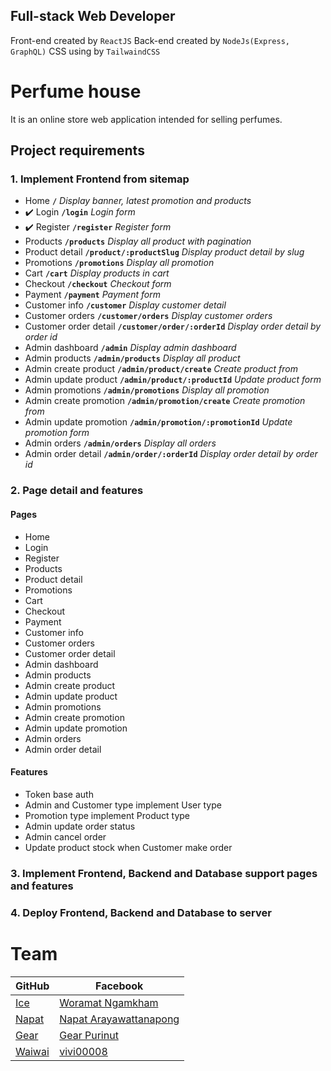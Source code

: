 ## Full-stack Web Developer
Front-end created by `ReactJS`
Back-end created by `NodeJs(Express, GraphQL)`
CSS using by `TailwaindCSS`

# Perfume house
It is an online store web application intended for selling perfumes.

## Project requirements
### 1. Implement Frontend from sitemap
- Home **`/`** *Display banner, latest promotion and products*
- :heavy_check_mark: Login **`/login`** *Login form*
- :heavy_check_mark: Register **`/register`** *Register form*
- Products **`/products`** *Display all product with pagination*
- Product detail **`/product/:productSlug`** *Display product detail by slug*
- Promotions **`/promotions`** *Display all promotion*
- Cart **`/cart`** *Display products in cart*
- Checkout **`/checkout`** *Checkout form*
- Payment **`/payment`** *Payment form*
- Customer info **`/customer`** *Display customer detail*
- Customer orders **`/customer/orders`** *Display customer orders*
- Customer order detail **`/customer/order/:orderId`** *Display order detail by order id*
- Admin dashboard **`/admin`** *Display admin dashboard*
- Admin products **`/admin/products`** *Display all product*
- Admin create product **`/admin/product/create`** *Create product from*
- Admin update product **`/admin/product/:productId`** *Update product form*
- Admin promotions **`/admin/promotions`** *Display all promotion*
- Admin create promotion **`/admin/promotion/create`** *Create promotion from*
- Admin update promotion **`/admin/promotion/:promotionId`** *Update promotion form*
- Admin orders **`/admin/orders`** *Display all orders*
- Admin order detail **`/admin/order/:orderId`** *Display order detail by order id*
### 2. Page detail and features
#### Pages
- Home
- Login
- Register
- Products
- Product detail
- Promotions
- Cart
- Checkout
- Payment
- Customer info
- Customer orders
- Customer order detail
- Admin dashboard
- Admin products
- Admin create product
- Admin update product
- Admin promotions
- Admin create promotion
- Admin update promotion
- Admin orders
- Admin order detail
#### Features
- Token base auth
- Admin and Customer type implement User type
- Promotion type implement Product type
- Admin update order status
- Admin cancel order
- Update product stock when Customer make order
### 3. Implement Frontend, Backend and Database support pages and features
### 4. Deploy Frontend, Backend and Database to server

Team
======

|GitHub         |Facebook              |
|-----------------|----------------------|
|[Ice](https://github.com/Icyscools)|[Woramat Ngamkham](https://www.facebook.com/woramat.ngamkham)|
|[Napat](https://github.com/NAPATKRUP)|[Napat Arayawattanapong](https://www.facebook.com/napat.arayawattanapong)|
|[Gear](https://github.com/gearprn)|[Gear Purinut](https://www.facebook.com/gearprn)|
|[Waiwai](https://www.facebook.com/wai.waritkanbunjob/)|[vivi00008](https://github.com/vivi00008)|
